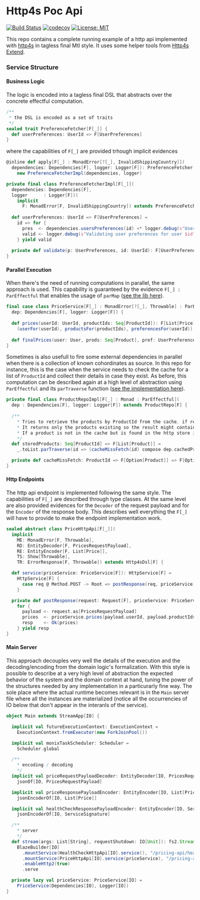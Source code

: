 # Http4s Poc Api
[![Build Status](https://travis-ci.org/barambani/http4s-poc-api.svg?branch=master)](https://travis-ci.org/barambani/http4s-poc-api)
[![codecov](https://codecov.io/gh/barambani/http4s-poc-api/branch/master/graph/badge.svg)](https://codecov.io/gh/barambani/http4s-poc-api)
[![License: MIT](https://img.shields.io/badge/License-MIT-yellow.svg)](https://github.com/barambani/http4s-poc-api/blob/master/LICENSE)

This repo contains a complete running example of a http api implemented with [http4s](http://http4s.org/) in tagless final Mtl style. It uses some helper tools from [Http4s Extend](https://github.com/barambani/http4s-extend).

### Service Structure

#### Business Logic
The logic is encoded into a tagless final DSL that abstracts over the concrete effectful computation.

```scala
/**
 * the DSL is encoded as a set of traits
 */
sealed trait PreferenceFetcher[F[_]] {
  def userPreferences: UserId => F[UserPreferences]
}
```
where the capabilities of `F[_]` are provided trhough implicit evidences
```scala
@inline def apply[F[_] : MonadError[?[_], InvalidShippingCountry]](
  dependencies: Dependencies[F], logger: Logger[F]): PreferenceFetcher[F] =
    new PreferenceFetcherImpl(dependencies, logger)

private final class PreferenceFetcherImpl[F[_]](
  dependencies: Dependencies[F],
  logger      : Logger[F])(
    implicit
      F: MonadError[F, InvalidShippingCountry]) extends PreferenceFetcher[F] {
      
  def userPreferences: UserId => F[UserPreferences] =
    id => for {
      pres  <- dependencies.usersPreferences(id) <* logger.debug(s"User preferences for $id collected successfully")
      valid <- logger.debug(s"Validating user preferences for user $id") *> validate(pres, id) <* logger.debug(s"User preferences for $id validated")
    } yield valid
      
  private def validate(p: UserPreferences, id: UserId): F[UserPreferences] = [...]
}
```

#### Parallel Execution
When there's the need of running computations in parallel, the same approach is used. This capability is guaranteed by the evidence `F[_] : ParEffectful` that enables the usage of `parMap` ([see the lib here](https://github.com/barambani/http4s-extend/blob/master/src/main/scala/http4s/extend/ParEffectful.scala)).
```scala
final case class PriceService[F[_] : MonadError[?[_], Throwable] : ParEffectful](
  dep: Dependencies[F], logger: Logger[F]) {
  
  def prices(userId: UserId, productIds: Seq[ProductId]): F[List[Price]] =
    (userFor(userId), productsFor(productIds), preferencesFor(userId)).parMap(finalPrices).flatten
    
  def finalPrices(user: User, prods: Seq[Product], pref: UserPreferences): F[List[Price]] = [...]
}
```
Sometimes is also usefull to fire some external dependencies in parallel when there is a collection of known cohordinates as source. In this repo for instance, this is the case when the service needs to check the cache for a list of `ProductId` and collect their details in case they exist. As before, this computation can be described again at a high level of abstraction using `ParEffectful` and its `parTraverse` function ([see the implementation here](https://github.com/barambani/http4s-extend/blob/master/src/main/scala/http4s/extend/ParEffectful.scala#L62)).
```scala
private final class ProductRepoImpl[F[_] : Monad : ParEffectful](
  dep : Dependencies[F], logger: Logger[F]) extends ProductRepo[F] {
  
  /**
    * Tries to retrieve the products by ProductId from the cache, if results in a miss it tries on the http store.
    * It returns only the products existing so the result might contain less elements than the input list.
    * If a product is not in the cache but is found in the http store it will be added to the cache
    */
  def storedProducts: Seq[ProductId] => F[List[Product]] =
    _.toList.parTraverse(id => (cacheMissFetch(id) compose dep.cachedProduct)(id)) map (_.flatten)

  private def cacheMissFetch: ProductId => F[Option[Product]] => F[Option[Product]] = [...]
}
```

#### Http Endpoints
The http api endpoint is implemented following the same style. The capabilities of `F[_]` are described through type classes. At the same level are also provided evidences for the `Decoder` of the request payload and for the `Encoder` of the response body. This describes well everything the `F[_]` will have to provide to make the endpoint implementation work.
```scala
sealed abstract class PriceHttpApi[F[_]](
  implicit
    ME: MonadError[F, Throwable],
    RD: EntityDecoder[F, PricesRequestPayload],
    RE: EntityEncoder[F, List[Price]],
    TS: Show[Throwable],
    TR: ErrorResponse[F, Throwable]) extends Http4sDsl[F] {

  def service(priceService: PriceService[F]): HttpService[F] =
    HttpService[F] {
      case req @ Method.POST -> Root => postResponse(req, priceService) handleErrorWith TR.responseFor
    }

  private def postResponse(request: Request[F], priceService: PriceService[F]): F[Response[F]] =
    for {
      payload <- request.as[PricesRequestPayload]
      prices  <- priceService.prices(payload.userId, payload.productIds)
      resp    <- Ok(prices)
    } yield resp
}
```

#### Main Server
This approach decouples very well the details of the execution and the decoding/encoding from the domain logic's formalization. With this style is possible to describe at a very high level of abstraction the expected behavior of the system and the domain context at hand, tuning the power of the structures needed by any implementation in a particurarly fine way. The sole place where the actual runtime becomes relevant is in the `Main` server file where all the instances are materialized (notice all the occurrencies of IO below that don't appear in the interanls of the service).
```scala
object Main extends StreamApp[IO] {

  implicit val futureExecutionContext: ExecutionContext =
    ExecutionContext.fromExecutor(new ForkJoinPool())

  implicit val monixTaskScheduler: Scheduler =
    Scheduler.global

  /**
    * encoding / decoding
    */
  implicit val priceRequestPayloadDecoder: EntityDecoder[IO, PricesRequestPayload] =
    jsonOf[IO, PricesRequestPayload]

  implicit val priceResponsePayloadEncoder: EntityEncoder[IO, List[Price]] =
    jsonEncoderOf[IO, List[Price]]

  implicit val healthCheckResponsePayloadEncoder: EntityEncoder[IO, ServiceSignature] =
    jsonEncoderOf[IO, ServiceSignature]

  /**
    * server
    */
  def stream(args: List[String], requestShutdown: IO[Unit]): fs2.Stream[IO, StreamApp.ExitCode] =
    BlazeBuilder[IO]
      .mountService(HealthCheckHttpApi[IO].service(), "/pricing-api/health-check")
      .mountService(PriceHttpApi[IO].service(priceService), "/pricing-api/prices")
      .enableHttp2(true)
      .serve

  private lazy val priceService: PriceService[IO] =
    PriceService(Dependencies[IO], Logger[IO])
}
```
